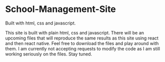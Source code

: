 # School-Management-Site
Built with html, css and javascript.

This site is built with plain html, css and javascript. There will be an upcoming files that will reproduce the same results as this site using react and then react native. 
Feel free to download the files and play around with them. I am currently not accepting requests to modify the code as I am still working seriously on the files. 
Stay tuned.
